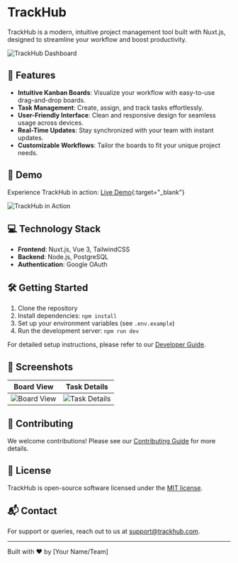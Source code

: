 # TrackHub

TrackHub is a modern, intuitive project management tool built with Nuxt.js, designed to streamline your workflow and boost productivity.

![TrackHub Dashboard](path/to/dashboard-screenshot.png)

## 🌟 Features

- **Intuitive Kanban Boards**: Visualize your workflow with easy-to-use drag-and-drop boards.
- **Task Management**: Create, assign, and track tasks effortlessly.
- **User-Friendly Interface**: Clean and responsive design for seamless usage across devices.
- **Real-Time Updates**: Stay synchronized with your team with instant updates.
- **Customizable Workflows**: Tailor the boards to fit your unique project needs.

## 🚀 Demo

Experience TrackHub in action: [Live Demo](https://trackhub.marnitzmalan.com/projects){:target="_blank"}

![TrackHub in Action](path/to/trackhub-demo.gif)

## 💻 Technology Stack

- **Frontend**: Nuxt.js, Vue 3, TailwindCSS
- **Backend**: Node.js, PostgreSQL
- **Authentication**: Google OAuth

## 🛠 Getting Started

1. Clone the repository
2. Install dependencies: `npm install`
3. Set up your environment variables (see `.env.example`)
4. Run the development server: `npm run dev`

For detailed setup instructions, please refer to our [Developer Guide](link-to-developer-guide).

## 📸 Screenshots

| Board View | Task Details |
|------------|--------------|
| ![Board View](path/to/board-view.png) | ![Task Details](path/to/task-details.png) |

## 🤝 Contributing

We welcome contributions! Please see our [Contributing Guide](link-to-contributing-guide) for more details.

## 📄 License

TrackHub is open-source software licensed under the [MIT license](link-to-license).

## 📬 Contact

For support or queries, reach out to us at [support@trackhub.com](mailto:support@trackhub.com).

---

Built with ❤️ by [Your Name/Team]